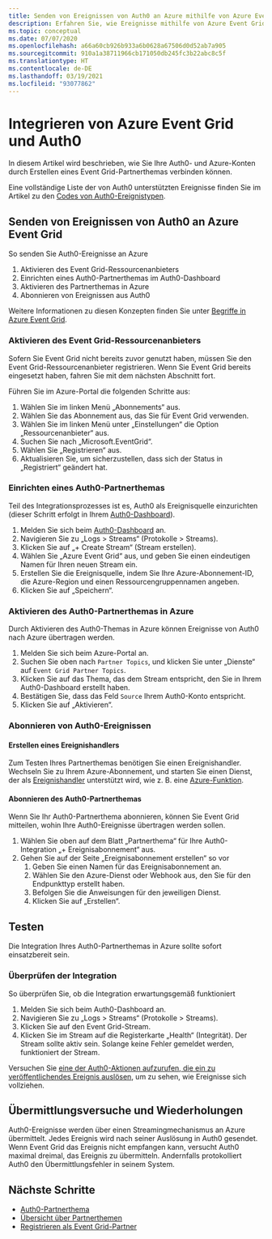 ```yaml
---
title: Senden von Ereignissen von Auth0 an Azure mithilfe von Azure Event Grid
description: Erfahren Sie, wie Ereignisse mithilfe von Azure Event Grid von Auth0 an Azure gesendet werden.
ms.topic: conceptual
ms.date: 07/07/2020
ms.openlocfilehash: a66a60cb926b933a6b0628a67506d0d52ab7a905
ms.sourcegitcommit: 910a1a38711966cb171050db245fc3b22abc8c5f
ms.translationtype: HT
ms.contentlocale: de-DE
ms.lasthandoff: 03/19/2021
ms.locfileid: "93077862"
---
```

# <a name="integrate-azure-event-grid-with-auth0"></a>Integrieren von Azure Event Grid und Auth0

In diesem Artikel wird beschrieben, wie Sie Ihre Auth0- und Azure-Konten durch Erstellen eines Event Grid-Partnerthemas verbinden können.

Eine vollständige Liste der von Auth0 unterstützten Ereignisse finden Sie im Artikel zu den [Codes von Auth0-Ereignistypen](https://auth0.com/docs/logs/references/log-event-type-codes).

## <a name="send-events-from-auth0-to-azure-event-grid"></a>Senden von Ereignissen von Auth0 an Azure Event Grid
So senden Sie Auth0-Ereignisse an Azure

1. Aktivieren des Event Grid-Ressourcenanbieters
1. Einrichten eines Auth0-Partnerthemas im Auth0-Dashboard
1. Aktivieren des Partnerthemas in Azure
1. Abonnieren von Ereignissen aus Auth0

Weitere Informationen zu diesen Konzepten finden Sie unter [Begriffe in Azure Event Grid](concepts.md).

### <a name="enable-event-grid-resource-provider"></a>Aktivieren des Event Grid-Ressourcenanbieters
Sofern Sie Event Grid nicht bereits zuvor genutzt haben, müssen Sie den Event Grid-Ressourcenanbieter registrieren. Wenn Sie Event Grid bereits eingesetzt haben, fahren Sie mit dem nächsten Abschnitt fort.

Führen Sie im Azure-Portal die folgenden Schritte aus:
1. Wählen Sie im linken Menü „Abonnements“ aus.
1. Wählen Sie das Abonnement aus, das Sie für Event Grid verwenden.
1. Wählen Sie im linken Menü unter „Einstellungen“ die Option „Ressourcenanbieter“ aus.
1. Suchen Sie nach „Microsoft.EventGrid“.
1. Wählen Sie „Registrieren“ aus.
1. Aktualisieren Sie, um sicherzustellen, dass sich der Status in „Registriert“ geändert hat.

### <a name="set-up-an-auth0-partner-topic"></a>Einrichten eines Auth0-Partnerthemas
Teil des Integrationsprozesses ist es, Auth0 als Ereignisquelle einzurichten (dieser Schritt erfolgt in Ihrem [Auth0-Dashboard](https://manage.auth0.com/)).

1. Melden Sie sich beim [Auth0-Dashboard](https://manage.auth0.com/) an.
1. Navigieren Sie zu „Logs > Streams“ (Protokolle > Streams).
1. Klicken Sie auf „+ Create Stream“ (Stream erstellen).
1. Wählen Sie „Azure Event Grid“ aus, und geben Sie einen eindeutigen Namen für Ihren neuen Stream ein.
1. Erstellen Sie die Ereignisquelle, indem Sie Ihre Azure-Abonnement-ID, die Azure-Region und einen Ressourcengruppennamen angeben. 
1. Klicken Sie auf „Speichern“.

### <a name="activate-your-auth0-partner-topic-in-azure"></a>Aktivieren des Auth0-Partnerthemas in Azure
Durch Aktivieren des Auth0-Themas in Azure können Ereignisse von Auth0 nach Azure übertragen werden.

1. Melden Sie sich beim Azure-Portal an.
1. Suchen Sie oben nach `Partner Topics`, und klicken Sie unter „Dienste“ auf `Event Grid Partner Topics`.
1. Klicken Sie auf das Thema, das dem Stream entspricht, den Sie in Ihrem Auth0-Dashboard erstellt haben.
1. Bestätigen Sie, dass das Feld `Source` Ihrem Auth0-Konto entspricht.
1. Klicken Sie auf „Aktivieren“.

### <a name="subscribe-to-auth0-events"></a>Abonnieren von Auth0-Ereignissen

#### <a name="create-an-event-handler"></a>Erstellen eines Ereignishandlers
Zum Testen Ihres Partnerthemas benötigen Sie einen Ereignishandler. Wechseln Sie zu Ihrem Azure-Abonnement, und starten Sie einen Dienst, der als [Ereignishandler](event-handlers.md) unterstützt wird, wie z. B. eine [Azure-Funktion](custom-event-to-function.md).

#### <a name="subscribe-to-your-auth0-partner-topic"></a>Abonnieren des Auth0-Partnerthemas
Wenn Sie Ihr Auth0-Partnerthema abonnieren, können Sie Event Grid mitteilen, wohin Ihre Auth0-Ereignisse übertragen werden sollen.

1. Wählen Sie oben auf dem Blatt „Partnerthema“ für Ihre Auth0-Integration „+ Ereignisabonnement“ aus.
1. Gehen Sie auf der Seite „Ereignisabonnement erstellen“ so vor
    1. Geben Sie einen Namen für das Ereignisabonnement an.
    1. Wählen Sie den Azure-Dienst oder Webhook aus, den Sie für den Endpunkttyp erstellt haben.
    1. Befolgen Sie die Anweisungen für den jeweiligen Dienst.
    1. Klicken Sie auf „Erstellen“.

## <a name="testing"></a>Testen
Die Integration Ihres Auth0-Partnerthemas in Azure sollte sofort einsatzbereit sein.

### <a name="verify-the-integration"></a>Überprüfen der Integration
So überprüfen Sie, ob die Integration erwartungsgemäß funktioniert

1. Melden Sie sich beim Auth0-Dashboard an.
1. Navigieren Sie zu „Logs > Streams“ (Protokolle > Streams).
1. Klicken Sie auf den Event Grid-Stream.
1. Klicken Sie im Stream auf die Registerkarte „Health“ (Integrität). Der Stream sollte aktiv sein. Solange keine Fehler gemeldet werden, funktioniert der Stream.

Versuchen Sie [eine der Auth0-Aktionen aufzurufen, die ein zu veröffentlichendes Ereignis auslösen](https://auth0.com/docs/logs/references/log-event-type-codes), um zu sehen, wie Ereignisse sich vollziehen.

## <a name="delivery-attempts-and-retries"></a>Übermittlungsversuche und Wiederholungen
Auth0-Ereignisse werden über einen Streamingmechanismus an Azure übermittelt. Jedes Ereignis wird nach seiner Auslösung in Auth0 gesendet. Wenn Event Grid das Ereignis nicht empfangen kann, versucht Auth0 maximal dreimal, das Ereignis zu übermitteln. Andernfalls protokolliert Auth0 den Übermittlungsfehler in seinem System.

## <a name="next-steps"></a>Nächste Schritte

- [Auth0-Partnerthema](auth0-overview.md)
- [Übersicht über Partnerthemen](partner-events-overview.md)
- [Registrieren als Event Grid-Partner](partner-onboarding-overview.md)